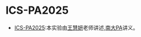 # ICS-PA2025

- [ICS-PA2025](https://space.bilibili.com/49964811/lists/6270320?type=season):本实验由[王慧妍](http://www.why.ink:8080)老师讲述,[南大PA](https://nju-projectn.github.io/ics-pa-gitbook/)讲义。